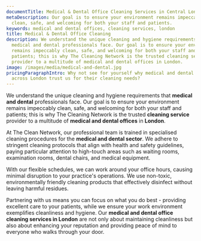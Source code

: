 ```yaml
---
documentTitle: Medical & Dental Office Cleaning Services in Central London - The Clean Network
metaDescription: Our goal is to ensure your environment remains impeccably
  clean, safe, and welcoming for both your staff and patients.
keywords: medical and dental offices, cleaning services, london
title: Medical & Dental Office Cleaning
description: We understand the unique cleaning and hygiene requirements that
  medical and dental professionals face. Our goal is to ensure your environment
  remains impeccably clean, safe, and welcoming for both your staff and
  patients; this is why The Cleaning Network is the trusted cleaning service
  provider to a multitude of medical and dental offices in London.
image: /images/media/medical-and-dental.jpg
pricingParagraphIntro: Why not see for yourself why medical and dental offices
  across London trust us for their cleaning needs?
---
```

We understand the unique cleaning and hygiene requirements that <strong>medical and dental</strong> professionals face. Our goal is to ensure your environment remains impeccably clean, safe, and welcoming for both your staff and patients; this is why The Cleaning Network is the trusted <strong>cleaning service</strong> provider to a multitude of <strong>medical and dental offices</strong> in <strong>London</strong>.

At The Clean Network, our professional team is trained in specialised cleaning procedures for the <strong>medical and dental sector</strong>. We adhere to stringent cleaning protocols that align with health and safety guidelines, paying particular attention to high-touch areas such as waiting rooms, examination rooms, dental chairs, and medical equipment.

With our flexible schedules, we can work around your office hours, causing minimal disruption to your practice's operations. We use non-toxic, environmentally friendly cleaning products that effectively disinfect without leaving harmful residues.

Partnering with us means you can focus on what you do best - providing excellent care to your patients, while we ensure your work environment exemplifies cleanliness and hygiene. Our <strong>medical and dental office cleaning services in London</strong> are not only about maintaining cleanliness but also about enhancing your reputation and providing peace of mind to everyone who walks through your door.